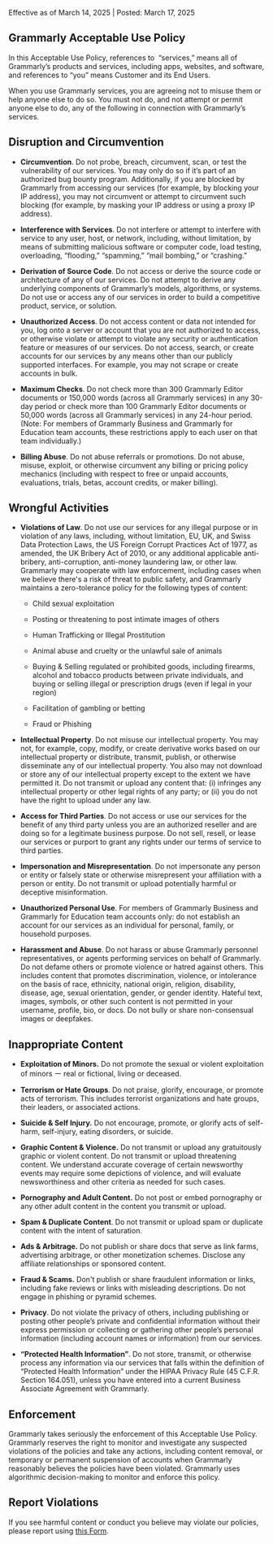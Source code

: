 Effective as of March 14, 2025 | Posted: March 17, 2025

Grammarly Acceptable Use Policy
-------------------------------

In this Acceptable Use Policy, references to  “services,” means all of Grammarly’s products and services, including apps, websites, and software, and references to “you” means Customer and its End Users.  
  
When you use Grammarly services, you are agreeing not to misuse them or help anyone else to do so. You must not do, and not attempt or permit anyone else to do, any of the following in connection with Grammarly’s services.  

Disruption and Circumvention
----------------------------

* **Circumvention**. Do not probe, breach, circumvent, scan, or test the vulnerability of our services. You may only do so if it’s part of an authorized bug bounty program. Additionally, if you are blocked by Grammarly from accessing our services (for example, by blocking your IP address), you may not circumvent or attempt to circumvent such blocking (for example, by masking your IP address or using a proxy IP address).  
    
* **Interference with Services**. Do not interfere or attempt to interfere with service to any user, host, or network, including, without limitation, by means of submitting malicious software or computer code, load testing, overloading, “flooding,” “spamming,” “mail bombing,” or “crashing.”  
    
* **Derivation of Source Code**. Do not access or derive the source code or architecture of any of our services. Do not attempt to derive any underlying components of Grammarly’s models, algorithms, or systems. Do not use or access any of our services in order to build a competitive product, service, or solution.  
    
* **Unauthorized Access**. Do not access content or data not intended for you, log onto a server or account that you are not authorized to access, or otherwise violate or attempt to violate any security or authentication feature or measures of our services. Do not access, search, or create accounts for our services by any means other than our publicly supported interfaces. For example, you may not scrape or create accounts in bulk.  
    
* **Maximum Checks**. Do not check more than 300 Grammarly Editor documents or 150,000 words (across all Grammarly services) in any 30-day period or check more than 100 Grammarly Editor documents or 50,000 words (across all Grammarly services) in any 24-hour period. (Note: For members of Grammarly Business and Grammarly for Education team accounts, these restrictions apply to each user on that team individually.)  
    
* **Billing Abuse**. Do not abuse referrals or promotions. Do not abuse, misuse, exploit, or otherwise circumvent any billing or pricing policy mechanics (including with respect to free or unpaid accounts, evaluations, trials, betas, account credits, or maker billing).  
    

  

Wrongful Activities
-------------------

* **Violations of Law**. Do not use our services for any illegal purpose or in violation of any laws, including, without limitation, EU, UK, and Swiss Data Protection Laws, the US Foreign Corrupt Practices Act of 1977, as amended, the UK Bribery Act of 2010, or any additional applicable anti-bribery, anti-corruption, anti-money laundering law, or other law. Grammarly may cooperate with law enforcement, including cases when we believe there's a risk of threat to public safety, and Grammarly maintains a zero-tolerance policy for the following types of content:  
    * Child sexual exploitation  
        
    * Posting or threatening to post intimate images of others  
        
    * Human Trafficking or Illegal Prostitution  
        
    * Animal abuse and cruelty or the unlawful sale of animals  
        
    * Buying & Selling regulated or prohibited goods, including firearms, alcohol and tobacco products between private individuals, and buying or selling illegal or prescription drugs (even if legal in your region)  
        
    * Facilitation of gambling or betting  
        
    * Fraud or Phishing  
        
* **Intellectual Property**. Do not misuse our intellectual property. You may not, for example, copy, modify, or create derivative works based on our intellectual property or distribute, transmit, publish, or otherwise disseminate any of our intellectual property. You also may not download or store any of our intellectual property except to the extent we have permitted it. Do not transmit or upload any content that: (i) infringes any intellectual property or other legal rights of any party; or (ii) you do not have the right to upload under any law.  
    
* **Access for Third Parties**. Do not access or use our services for the benefit of any third party unless you are an authorized reseller and are doing so for a legitimate business purpose. Do not sell, resell, or lease our services or purport to grant any rights under our terms of service to third parties.  
    
* **Impersonation and Misrepresentation**. Do not impersonate any person or entity or falsely state or otherwise misrepresent your affiliation with a person or entity. Do not transmit or upload potentially harmful or deceptive misinformation.  
    
* **Unauthorized Personal Use**. For members of Grammarly Business and Grammarly for Education team accounts only: do not establish an account for our services as an individual for personal, family, or household purposes.  
    
* **Harassment and Abuse**. Do not harass or abuse Grammarly personnel representatives, or agents performing services on behalf of Grammarly. Do not defame others or promote violence or hatred against others. This includes content that promotes discrimination, violence, or intolerance on the basis of race, ethnicity, national origin, religion, disability, disease, age, sexual orientation, gender, or gender identity. Hateful text, images, symbols, or other such content is not permitted in your username, profile, bio, or docs. Do not bully or share non-consensual images or deepfakes.  
    

  

Inappropriate Content
---------------------

* **Exploitation of Minors.** Do not promote the sexual or violent exploitation of minors ー real or fictional, living or deceased.  
    
* **Terrorism or Hate Groups**. Do not praise, glorify, encourage, or promote acts of terrorism. This includes terrorist organizations and hate groups, their leaders, or associated actions.  
    
* **Suicide & Self Injury.** Do not encourage, promote, or glorify acts of self-harm, self-injury, eating disorders, or suicide.   
    
* **Graphic Content & Violence.** Do not transmit or upload any gratuitously graphic or violent content. Do not transmit or upload threatening content. We understand accurate coverage of certain newsworthy events may require some depictions of violence, and will evaluate newsworthiness and other criteria as needed for such cases.  
    
* **Pornography and Adult Content.** Do not post or embed pornography or any other adult content in the content you transmit or upload.  
    
* **Spam & Duplicate Content**. Do not transmit or upload spam or duplicate content with the intent of saturation.  
    
* **Ads & Arbitrage.** Do not publish or share docs that serve as link farms, advertising arbitrage, or other monetization schemes. Disclose any affiliate relationships or sponsored content.  
    
* **Fraud & Scams.** Don't publish or share fraudulent information or links, including fake reviews or links with misleading descriptions. Do not engage in phishing or pyramid schemes.  
    
* **Privacy**. Do not violate the privacy of others, including publishing or posting other people’s private and confidential information without their express permission or collecting or gathering other people’s personal information (including account names or information) from our services.  
    
* **“Protected Health Information”**. Do not store, transmit, or otherwise process any information via our services that falls within the definition of “Protected Health Information” under the HIPAA Privacy Rule (45 C.F.R. Section 164.051), unless you have entered into a current Business Associate Agreement with Grammarly.  
    

  

Enforcement
-----------

Grammarly takes seriously the enforcement of this Acceptable Use Policy.  Grammarly reserves the right to monitor and investigate any suspected violations of the policies and take any actions, including content removal, or temporary or permanent suspension of accounts when Grammarly reasonably believes the policies have been violated. Grammarly uses algorithmic decision-making to monitor and enforce this policy.  
  

Report Violations
-----------------

If you see harmful content or conduct you believe may violate our policies, please report using [this Form](https://staging.coda.io/form/Report-Inappropriate-Content_ds7LuQ_qSvc).